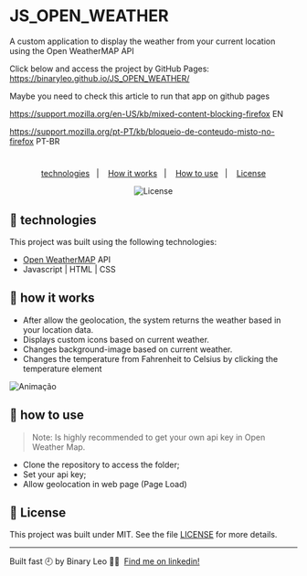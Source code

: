 # JS_OPEN_WEATHER
A custom application to display the weather from your current location using the Open WeatherMAP API

Click below and access the project by GitHub Pages:
https://binaryleo.github.io/JS_OPEN_WEATHER/


Maybe you need to check this article to run that app on github pages 

https://support.mozilla.org/en-US/kb/mixed-content-blocking-firefox EN

https://support.mozilla.org/pt-PT/kb/bloqueio-de-conteudo-misto-no-firefox PT-BR

<h1 align="center"> </h1>

<p align="center">
  <a href="#-technologies">technologies</a>&nbsp;&nbsp;&nbsp;|&nbsp;&nbsp;&nbsp;
  <a href="#-how-it-works">How it works</a>&nbsp;&nbsp;&nbsp;|&nbsp;&nbsp;&nbsp;
  <a href="#-how-to-use">How to use</a>&nbsp;&nbsp;&nbsp;|&nbsp;&nbsp;&nbsp;
  <a href="#-license">License</a>
</p>

<p align="center">
  <img alt="License" src="https://img.shields.io/static/v1?label=license&message=MIT&color=8257E5&labelColor=000000">
</p>



## 🧪 technologies

This project was built using the following technologies:

- [Open WeatherMAP](https://openweathermap.org/) API
- Javascript | HTML | CSS

## 🚀 how it works

- After allow the geolocation, the system returns the weather based in your location data.
- Displays custom icons based on current weather.
- Changes background-image based on current weather.
- Changes the temperature from Fahrenheit to Celsius by clicking the temperature element


![Animação](https://user-images.githubusercontent.com/72607039/140190397-9430b0aa-a7e2-414f-8ab8-5480a49747f8.gif)



## 🚀 how to use

> Note: Is highly recommended to get your own api key in Open Weather Map.

- Clone the repository to access the folder;
- Set your api key;
- Allow geolocation in web page (Page Load)


## 📄 License

This project was built under MIT. See the file [LICENSE](LICENSE) for more details.

---

Built fast 🕘 by Binary Leo 👋🏻 &nbsp;[Find me on linkedin!](https://www.linkedin.com/in/leonardo-moura-92b513209/)
